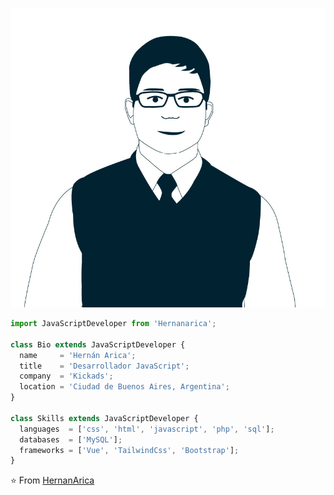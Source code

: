 <p align="center">
  <img src="https://github.com/Hernanarica/Hernanarica/blob/main/me.jpg" />
</p>

```js
import JavaScriptDeveloper from 'Hernanarica';

class Bio extends JavaScriptDeveloper {
  name     = 'Hernán Arica';
  title    = 'Desarrollador JavaScript';
  company  = 'Kickads';
  location = 'Ciudad de Buenos Aires, Argentina';
}

class Skills extends JavaScriptDeveloper {
  languages  = ['css', 'html', 'javascript', 'php', 'sql'];
  databases  = ['MySQL'];
  frameworks = ['Vue', 'TailwindCss', 'Bootstrap'];
}
```

⭐️ From [HernanArica](https://github.com/Hernanarica)
